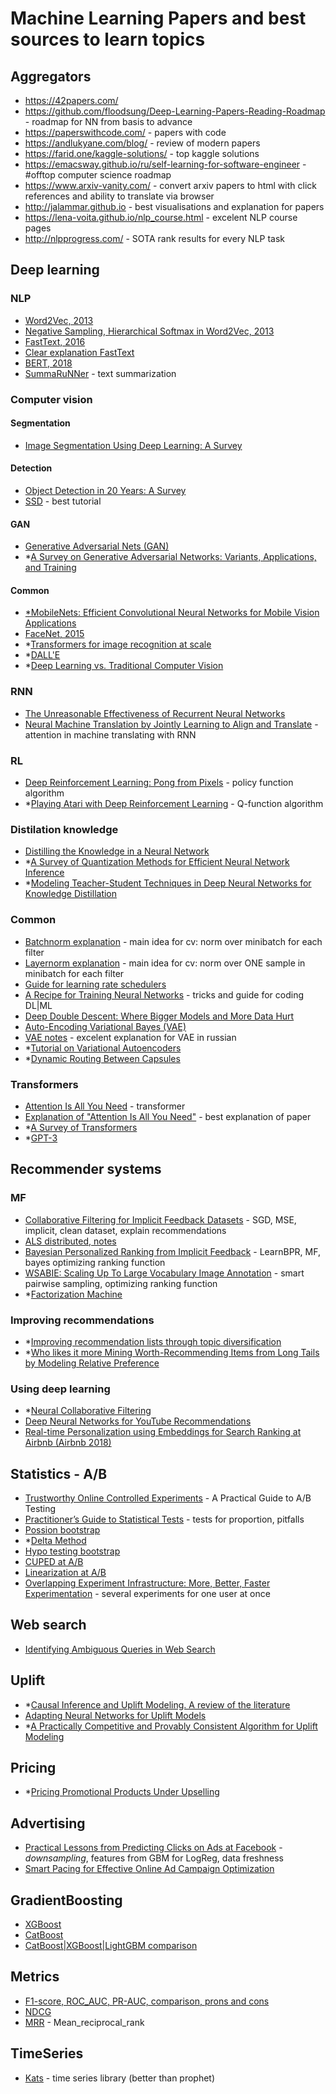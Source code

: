 # Machine Learning Papers and best sources to learn topics

## Aggregators
- https://42papers.com/
- https://github.com/floodsung/Deep-Learning-Papers-Reading-Roadmap - roadmap for NN from basis to advance
- https://paperswithcode.com/ - papers with code
- https://andlukyane.com/blog/ - review of modern papers
- https://farid.one/kaggle-solutions/ - top kaggle solutions
- https://emacsway.github.io/ru/self-learning-for-software-engineer - #offtop computer science roadmap
- https://www.arxiv-vanity.com/ - convert arxiv papers to html with click references and ability to translate via browser
- http://jalammar.github.io - best visualisations and explanation for papers
- https://lena-voita.github.io/nlp_course.html - excelent NLP course pages
- http://nlpprogress.com/ - SOTA rank results for every NLP task

## Deep learning
### NLP
- [Word2Vec, 2013](https://arxiv.org/pdf/1301.3781.pdf)
- [Negative Sampling, Hierarchical Softmax in Word2Vec, 2013](https://arxiv.org/pdf/1310.4546.pdf)
- [FastText, 2016](https://arxiv.org/pdf/1607.04606.pdf)
- [Clear explanation FastText](https://amitness.com/2020/06/fasttext-embeddings/)
- [BERT, 2018](https://arxiv.org/abs/1810.04805)
- [SummaRuNNer](https://arxiv.org/pdf/1611.04230.pdf) - text summarization

### Computer vision
#### Segmentation
- [Image Segmentation Using Deep Learning: A Survey](https://arxiv.org/pdf/2001.05566.pdf)
#### Detection
- [Object Detection in 20 Years: A Survey](https://arxiv.org/abs/1905.05055)
- [SSD](https://github.com/sgrvinod/a-PyTorch-Tutorial-to-Object-Detection) - best tutorial
#### GAN
- [Generative Adversarial Nets (GAN)](https://arxiv.org/pdf/1406.2661.pdf)
- *[A Survey on Generative Adversarial Networks: Variants, Applications, and Training](https://arxiv.org/pdf/2006.05132.pdf)
#### Common
- [*MobileNets: Efficient Convolutional Neural Networks for Mobile Vision Applications](https://arxiv.org/abs/1704.04861)
- [FaceNet, 2015](https://arxiv.org/pdf/1503.03832.pdf)
- *[Transformers for image recognition at scale](https://arxiv.org/pdf/2010.11929.pdf)
- *[DALL'E](https://arxiv.org/abs/2102.12092)
- *[Deep Learning vs. Traditional Computer Vision](https://arxiv.org/pdf/1910.13796.pdf)

### RNN
- [The Unreasonable Effectiveness of Recurrent Neural Networks](http://karpathy.github.io/2015/05/21/rnn-effectiveness/)
- [Neural Machine Translation by Jointly Learning to Align and Translate](https://arxiv.org/abs/1409.0473) - attention in machine translating with RNN

### RL
- [Deep Reinforcement Learning: Pong from Pixels](http://karpathy.github.io/2016/05/31/rl/) - policy function algorithm
- *[Playing Atari with Deep Reinforcement Learning](https://arxiv.org/abs/1312.5602) - Q-function algorithm

### Distilation knowledge
- [Distilling the Knowledge in a Neural Network](https://arxiv.org/abs/1503.02531)
- *[A Survey of Quantization Methods for Efficient Neural Network Inference](https://arxiv.org/pdf/2103.13630.pdf)
- *[Modeling Teacher-Student Techniques in Deep Neural Networks for Knowledge Distillation](https://arxiv.org/abs/1912.13179)

### Common
- [Batchnorm explanation](https://leimao.github.io/blog/Batch-Normalization/) - main idea for cv: norm over minibatch for each filter
- [Layernorm explanation](https://leimao.github.io/blog/Layer-Normalization/) - main idea for cv: norm over ONE sample in minibatch for each filter
- [Guide for learning rate schedulers](https://www.kaggle.com/isbhargav/guide-to-pytorch-learning-rate-scheduling#7.-CyclicLR---triangular2)
- [A Recipe for Training Neural Networks](http://karpathy.github.io/2019/04/25/recipe/) - tricks and guide for coding DL|ML
- [Deep Double Descent: Where Bigger Models and More Data Hurt](https://arxiv.org/abs/1912.02292)
- [Auto-Encoding Variational Bayes (VAE)](https://arxiv.org/pdf/1312.6114.pdf)
- [VAE notes](https://www.notion.so/08644d3c48c341f28c4a93703b419a6d#4fbfcb8ddd0f411a83d093ac8c28770d) - excelent explanation for VAE in russian
- *[Tutorial on Variational Autoencoders](https://arxiv.org/pdf/1606.05908.pdf)
- *[Dynamic Routing Between Capsules](https://arxiv.org/abs/1710.09829)

### Transformers
- [Attention Is All You Need](https://arxiv.org/abs/1706.03762) - transformer
- [Explanation of "Attention Is All You Need"](http://jalammar.github.io/illustrated-transformer/) - best explanation of paper
- *[A Survey of Transformers](https://arxiv.org/abs/2106.04554)
- *[GPT-3](https://arxiv.org/pdf/2005.14165.pdf)


## Recommender systems
### MF
- [Collaborative Filtering for Implicit Feedback Datasets](http://yifanhu.net/PUB/cf.pdf) - SGD, MSE, implicit, clean dataset, explain recommendations
- [ALS distributed, notes](http://stanford.edu/~rezab/classes/cme323/S15/notes/lec14.pdf)
- [Bayesian Personalized Ranking from Implicit Feedback](https://arxiv.org/pdf/1205.2618.pdf) - LearnBPR, MF, bayes optimizing ranking function
- [WSABIE: Scaling Up To Large Vocabulary Image Annotation](http://www.thespermwhale.com/jaseweston/papers/wsabie-ijcai.pdf) - smart pairwise sampling, optimizing ranking function 
- *[Factorization Machine](https://www.csie.ntu.edu.tw/~b97053/paper/Rendle2010FM.pdf)

### Improving recommendations
- *[Improving recommendation lists through topic diversification](https://www.researchgate.net/publication/200110416_Improving_recommendation_lists_through_topic_diversification)
- *[Who likes it more Mining Worth-Recommending Items from Long Tails by Modeling Relative Preference](https://github.com/zzhaozeng/IRPapers/blob/master/Group5/Who%20likes%20it%20more%20Mining%20Worth-Recommending%20Items%20from%20Long%20Tails%20by%20Modeling%20Relative%20Preference..pdf)

### Using deep learning
- *[Neural Collaborative Filtering](https://arxiv.org/pdf/1708.05031.pdf)
- [Deep Neural Networks for YouTube Recommendations](https://static.googleusercontent.com/media/research.google.com/ru//pubs/archive/45530.pdf)
- [Real-time Personalization using Embeddings for Search Ranking at Airbnb (Airbnb 2018)](https://github.com/murufeng/awesome-papers/blob/master/Embedding/%5BAirbnb%20Embedding%5D%20Real-time%20Personalization%20using%20Embeddings%20for%20Search%20Ranking%20at%20Airbnb%20(Airbnb%202018).pdf)

## Statistics - A/B
- [Trustworthy Online Controlled Experiments](https://experimentguide.com) - A Practical Guide to A/B Testing
- [Practitioner’s Guide to Statistical Tests](https://medium.com/@vktech/practitioners-guide-to-statistical-tests-ed2d580ef04f) - tests for proportion, pitfalls
- [Possion bootstrap](https://www.unofficialgoogledatascience.com/2015/08/an-introduction-to-poisson-bootstrap26.html)
- *[Delta Method](https://arxiv.org/pdf/1803.06336.pdf)
- [Hypo testing bootstrap](https://en.wikipedia.org/wiki/Bootstrapping_(statistics)#Bootstrap_hypothesis_testing)
- [CUPED at A/B](https://exp-platform.com/Documents/2013-02-CUPED-ImprovingSensitivityOfControlledExperiments.pdf)
- [Linearization at A/B](https://www.researchgate.net/publication/322969314_Consistent_Transformation_of_Ratio_Metrics_for_Efficient_Online_Controlled_Experiments)
- [Overlapping Experiment Infrastructure: More, Better, Faster Experimentation](https://static.googleusercontent.com/media/research.google.com/ru//pubs/archive/36500.pdf) - several experiments for one user at once

## Web search
- [Identifying Ambiguous Queries in Web Search](https://www.www2007.org/posters/poster941.pdf)

## Uplift
- *[Causal Inference and Uplift Modeling. A review of the literature](http://proceedings.mlr.press/v67/gutierrez17a/gutierrez17a.pdf)
- [Adapting Neural Networks for Uplift Models](marked_articles/2011.00041.pdf)
- *[A Practically Competitive and Provably Consistent Algorithm for Uplift Modeling](https://arxiv.org/pdf/1709.03683.pdf)

## Pricing
- *[Pricing Promotional Products Under Upselling](https://ziya.web.unc.edu/wp-content/uploads/sites/15166/2018/02/Aydin-Ziya-2008.pdf)

## Advertising
- [Practical Lessons from Predicting Clicks on Ads at Facebook](https://research.fb.com/wp-content/uploads/2016/11/practical-lessons-from-predicting-clicks-on-ads-at-facebook.pdf) - _downsampling_, features from GBM for LogReg, data freshness
- [Smart Pacing for Effective Online Ad Campaign Optimization](https://arxiv.org/pdf/1506.05851.pdf)

## GradientBoosting
- [XGBoost](https://arxiv.org/pdf/1603.02754.pdf)
- [CatBoost](https://arxiv.org/pdf/1706.09516.pdf)
- [CatBoost|XGBoost|LightGBM comparison](https://towardsdatascience.com/catboost-vs-light-gbm-vs-xgboost-5f93620723db)

## Metrics
- [F1-score, ROC_AUC, PR-AUC, comparison, prons and cons](https://neptune.ai/blog/f1-score-accuracy-roc-auc-pr-auc#1)
- [NDCG](https://en.wikipedia.org/wiki/Discounted_cumulative_gain)
- [MRR](https://en.wikipedia.org/wiki/Mean_reciprocal_rank) - Mean_reciprocal_rank

## TimeSeries
- [Kats](https://github.com/facebookresearch/Kats) - time series library (better than prophet)
